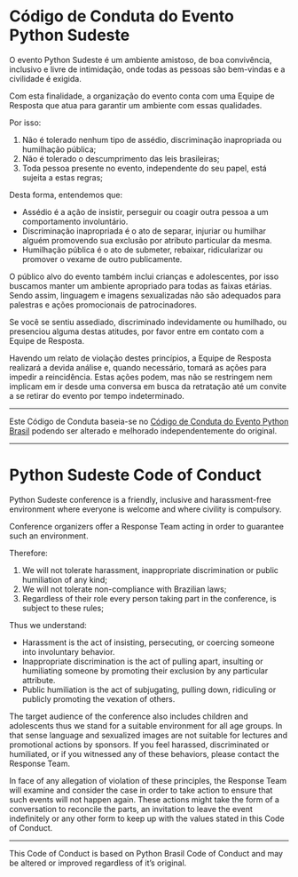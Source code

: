 # Código de Conduta do Evento Python Sudeste

O evento Python Sudeste é um ambiente amistoso, de boa convivência, inclusivo e livre de intimidação, onde todas as pessoas são bem-vindas e a civilidade é exigida.

Com esta finalidade, a organização do evento conta com uma Equipe de Resposta que atua para garantir um ambiente com essas qualidades.

Por isso:

1. Não é tolerado nenhum tipo de assédio, discriminação inapropriada ou humilhação pública;
1. Não é tolerado o descumprimento das leis brasileiras;
1. Toda pessoa presente no evento, independente do seu papel, está sujeita a estas regras;

Desta forma, entendemos que:

- Assédio é a ação de insistir, perseguir ou coagir outra pessoa a um comportamento involuntário.
- Discriminação inapropriada é o ato de separar, injuriar ou humilhar alguém promovendo sua exclusão por atributo particular da mesma.
- Humilhação pública é o ato de submeter, rebaixar, ridicularizar ou promover o vexame de outro publicamente.

O público alvo do evento também inclui crianças e adolescentes, por isso buscamos manter um ambiente apropriado para todas as faixas etárias. Sendo assim, linguagem e imagens sexualizadas não são adequados para palestras e ações promocionais de patrocinadores.

Se você se sentiu assediado, discriminado indevidamente ou humilhado, ou presenciou alguma destas atitudes, por favor entre em contato com a Equipe de Resposta.

Havendo um relato de violação destes princípios, a Equipe de Resposta realizará a devida análise e, quando necessário, tomará as ações para impedir a reincidência. Estas ações podem, mas não se restringem nem implicam em ir desde uma conversa em busca da retratação até um convite a se retirar do evento por tempo indeterminado.

---

Este Código de Conduta baseia-se no [Código de Conduta do Evento Python Brasil](https://github.com/pythonbrasil/codigo-de-conduta) podendo ser alterado e melhorado independentemente do original.

---

# Python Sudeste Code of Conduct

Python Sudeste conference is a friendly, inclusive and harassment-free environment where everyone is welcome and where civility is compulsory.

Conference organizers offer a Response Team acting in order to guarantee such an environment.

Therefore:

1. We will not tolerate harassment, inappropriate discrimination or public humiliation of any kind;
1. We will not tolerate non-compliance with Brazilian laws;
1. Regardless of their role every person taking part in  the conference, is subject to these rules;

Thus we understand:

- Harassment is the act of insisting, persecuting, or coercing someone into involuntary behavior.
- Inappropriate discrimination is the act of pulling apart, insulting or humiliating someone by promoting their exclusion by any particular attribute.
- Public humiliation is the act of subjugating, pulling down, ridiculing or publicly promoting the vexation of others.

The target audience of the conference also includes children and adolescents thus we stand for a suitable environment for all age groups. In that sense language and sexualized images are not suitable for lectures and promotional actions by sponsors.
If you feel harassed, discriminated or humiliated, or if you witnessed any of these behaviors, please contact the Response Team.

In face of any allegation of violation of these principles, the Response Team will examine and consider the case in order to take action to ensure that such events will not happen again. These actions might take the form of a conversation to reconcile the parts, an invitation to leave the event indefinitely or any other form to keep up with the values stated in this Code of Conduct.

---

This Code of Conduct is based on Python Brasil Code of Conduct and may be altered or improved regardless of it’s original.
